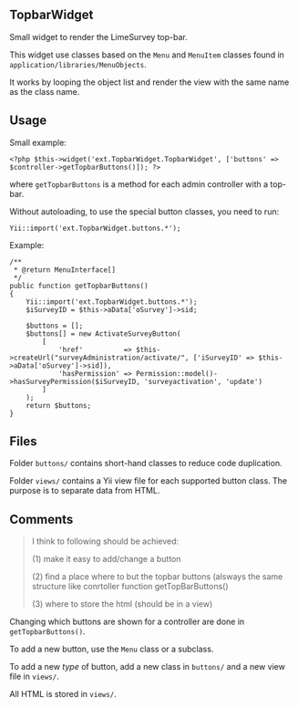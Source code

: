 ## TopbarWidget

Small widget to render the LimeSurvey top-bar.

This widget use classes based on the `Menu` and `MenuItem` classes found in `application/libraries/MenuObjects`.

It works by looping the object list and render the view with the same name as the class name.

## Usage

Small example:

    <?php $this->widget('ext.TopbarWidget.TopbarWidget', ['buttons' => $controller->getTopbarButtons()]); ?>

where `getTopbarButtons` is a method for each admin controller with a top-bar.

Without autoloading, to use the special button classes, you need to run:

    Yii::import('ext.TopbarWidget.buttons.*');

Example:

    /**
     * @return MenuInterface[]
     */
    public function getTopbarButtons()
    {
        Yii::import('ext.TopbarWidget.buttons.*');
        $iSurveyID = $this->aData['oSurvey']->sid;

        $buttons = [];
        $buttons[] = new ActivateSurveyButton(
            [
                'href'          => $this->createUrl("surveyAdministration/activate/", ['iSurveyID' => $this->aData['oSurvey']->sid]),
                'hasPermission' => Permission::model()->hasSurveyPermission($iSurveyID, 'surveyactivation', 'update')
            ]
        );
        return $buttons;
    }

## Files

Folder `buttons/` contains short-hand classes to reduce code duplication.

Folder `views/` contains a Yii view file for each supported button class. The purpose is to separate data from HTML.

## Comments

> I think to following should be achieved:
>
> (1) make it easy to add/change a button
> 
> (2) find a place where to but the topbar buttons (alsways the same structure like conrtoller function getTopBarButtons()
> 
> (3) where to store the html (should be in a view)

Changing which buttons are shown for a controller are done in `getTopbarButtons()`.

To add a new button, use the `Menu` class or a subclass.

To add a new _type_ of button, add a new class in `buttons/` and a new view file in `views/`.

All HTML is stored in `views/`.
